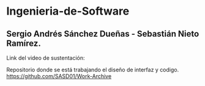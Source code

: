# Ingenieria-de-Software

## Sergio Andrés Sánchez Dueñas - Sebastián Nieto Ramírez.
Link del video de sustentación: 


Repositorio donde se está trabajando el diseño de interfaz y codigo.
https://github.com/SASD01/Work-Archive
